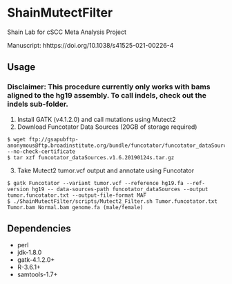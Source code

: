 # ShainMutectFilter
Shain Lab for cSCC Meta Analysis Project

Manuscript: hhttps://doi.org/10.1038/s41525-021-00226-4

## Usage
### Disclaimer: This procedure currently only works with bams aligned to the hg19 assembly. To call indels, check out the indels sub-folder.

1. Install GATK (v4.1.2.0) and call mutations using Mutect2
2. Download Funcotator Data Sources (20GB of storage required)

``` 
$ wget ftp://gsapubftp-anonymous@ftp.broadinstitute.org/bundle/funcotator/funcotator_dataSources.v1.6.20190124s.tar.gz --no-check-certificate
$ tar xzf funcotator_dataSources.v1.6.20190124s.tar.gz
```
3. Take Mutect2 tumor.vcf output and annotate using Funcotator
```
$ gatk Funcotator --variant tumor.vcf --reference hg19.fa --ref-version hg19 -- data-sources-path funcotator_dataSources --output tumor.funcotator.txt --output-file-format MAF
$ ./ShainMutectFilter/scripts/Mutect2_Filter.sh Tumor.funcotator.txt Tumor.bam Normal.bam genome.fa (male/female)
```

## Dependencies
* perl
* jdk-1.8.0
* gatk-4.1.2.0+
* R-3.6.1+
* samtools-1.7+
